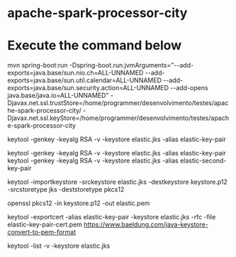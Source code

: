 # apache-spark-processor-city

# Execute the command below
mvn spring-boot:run -Dspring-boot.run.jvmArguments="--add-exports=java.base/sun.nio.ch=ALL-UNNAMED --add-exports=java.base/sun.util.calendar=ALL-UNNAMED --add-exports=java.base/sun.security.action=ALL-UNNAMED --add-opens java.base/java.io=ALL-UNNAMED" -Djavax.net.ssl.trustStore=/home/programmer/desenvolvimento/testes/apache-spark-processor-city/ -Djavax.net.ssl.keyStore=/home/programmer/desenvolvimento/testes/apache-spark-processor-city

keytool -genkey -keyalg RSA -v -keystore elastic.jks -alias elastic-key-pair

keytool -genkey -keyalg RSA -v -keystore elastic.jks -alias elastic-key-pair
keytool -genkey -keyalg RSA -v -keystore elastic.jks -alias elastic-second-key-pair

keytool -importkeystore -srckeystore elastic.jks -destkeystore keystore.p12 -srcstoretype jks -deststoretype pkcs12

openssl pkcs12 -in keystore.p12 -out elastic.pem

keytool -exportcert -alias elastic-key-pair -keystore elastic.jks -rfc -file elastic-key-pair-cert.pem
https://www.baeldung.com/java-keystore-convert-to-pem-format

keytool -list -v -keystore elastic.jks
 